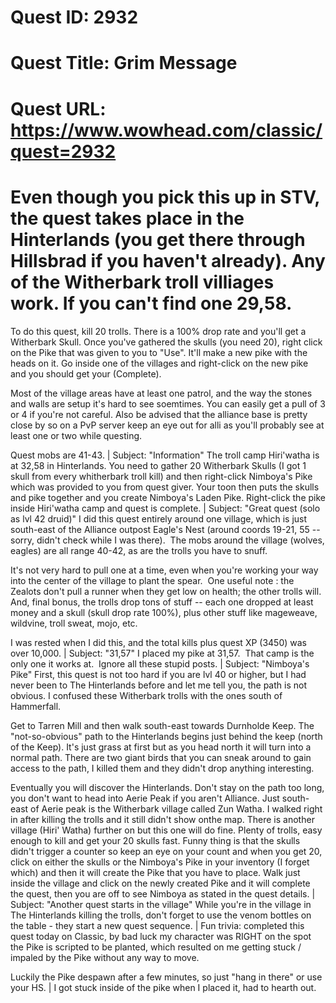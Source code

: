 # Quest ID: 2932
# Quest Title: Grim Message
# Quest URL: https://www.wowhead.com/classic/quest=2932
# Even though you pick this up in STV, the quest takes place in the Hinterlands (you get there through Hillsbrad if you haven't already). Any of the Witherbark troll villiages work. If you can't find one 29,58.

To do this quest, kill 20 trolls. There is a 100% drop rate and you'll get a Witherbark Skull. Once you've gathered the skulls (you need 20), right click on the Pike that was given to you to "Use". It'll make a new pike with the heads on it. Go inside one of the villages and right-click on the new pike and you should get your (Complete).

Most of the village areas have at least one patrol, and the way the stones and walls are setup it's hard to see soemtimes. You can easily get a pull of 3 or 4 if you're not careful. Also be advised that the alliance base is pretty close by so on a PvP server keep an eye out for alli as you'll probably see at least one or two while questing.

Quest mobs are 41-43. | Subject: "Information"
The troll camp Hiri'watha is at 32,58 in Hinterlands. You need to gather 20 Witherbark Skulls (I got 1 skull from every whitherbark troll kill) and then right-click Nimboya's Pike which was provided to you from quest giver. Your toon then puts the skulls and pike together and you create Nimboya's Laden Pike. Right-click the pike inside Hiri'watha camp and quest is complete. | Subject: "Great quest (solo as lvl 42 druid)"
I did this quest entirely around one village, which is just south-east of the Alliance outpost Eagle's Nest (around coords 19-21, 55 -- sorry, didn't check while I was there).  The mobs around the village (wolves, eagles) are all range 40-42, as are the trolls you have to snuff.

It's not very hard to pull one at a time, even when you're working your way into the center of the village to plant the spear.  One useful note : the Zealots don't pull a runner when they get low on health; the other trolls will.  And, final bonus, the trolls drop tons of stuff -- each one dropped at least money and a skull (skull drop rate 100%), plus other stuff like mageweave, wildvine, troll sweat, mojo, etc. 

I was rested when I did this, and the total kills plus quest XP (3450) was over 10,000. | Subject: "31,57"
I placed my pike at 31,57.  That camp is the only one it works at.  Ignore all these stupid posts. | Subject: "Nimboya's Pike"
First, this quest is not too hard if you are lvl 40 or higher, but I had never been to The Hinterlands before and let me tell you, the path is not obvious. I confused these Witherbark trolls with the ones south of Hammerfall.

Get to Tarren Mill and then walk south-east towards Durnholde Keep. The "not-so-obvious" path to the Hinterlands begins just behind the keep (north of the Keep). It's just grass at first but as you head north it will turn into a normal path. There are two giant birds that you can sneak around to gain access to the path, I killed them and they didn't drop anything interesting.

Eventually you will discover the Hinterlands. Don't stay on the path too long, you don't want to head into Aerie Peak if you aren't Alliance. Just south-east of Aerie peak is the Witherbark village called Zun Watha. I walked right in after killing the trolls and it still didn't show onthe map. There is another village (Hiri' Watha) further on but this one will do fine. Plenty of trolls, easy enough to kill and get your 20 skulls fast. Funny thing is that the skulls didn't trigger a counter so keep an eye on your count and when you get 20, click on either the skulls or the Nimboya's Pike in your inventory (I forget which) and then it will create the Pike that you have to place. Walk just inside the village and click on the newly created Pike and it will complete the quest, then you are off to see Nimboya as stated in the quest details. | Subject: "Another quest starts in the village"
While you're in the village in The Hinterlands killing the trolls, don't forget to use the venom bottles on the table - they start a new quest sequence. | Fun trivia: completed this quest today on Classic, by bad luck my character was RIGHT on the spot the Pike is scripted to be planted, which resulted on me getting stuck / impaled by the Pike without any way to move.

Luckily the Pike despawn after a few minutes, so just "hang in there" or use your HS. | I got stuck inside of the pike when I placed it, had to hearth out.